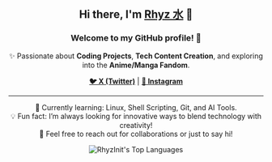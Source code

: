 <h2 align="center">Hi there, I'm <a href="https://linktr.ee/rhyzinit" target="_blank">Rhyz 水</a> 👋</h2>
<h3 align="center">Welcome to my GitHub profile! 🚀</h3>

<p align="center">✨ Passionate about <strong>Coding Projects</strong>, <strong>Tech Content Creation</strong>, and exploring into the <strong>Anime/Manga Fandom</strong>.</p>

<p align="center">
  <a href="https://x.com/rhyzinit" target="_blank"><strong>🐦 X (Twitter)</strong></a> |
  <a href="https://instagram.com/rhyzinit" target="_blank"><strong>📸 Instagram</strong></a>
</p>

<hr>

<p align="center">
  🌱 Currently learning: Linux, Shell Scripting, Git, and AI Tools.<br>
  💡 Fun fact: I’m always looking for innovative ways to blend technology with creativity!<br>
  💬 Feel free to reach out for collaborations or just to say hi!
</p>

<p align="center">
  <img src="https://github-readme-stats.vercel.app/api/top-langs/?username=rhyzinit&theme=dark&show_icons=true&hide_border=true&layout=compact" alt="RhyzInit's Top Languages">
</p>
